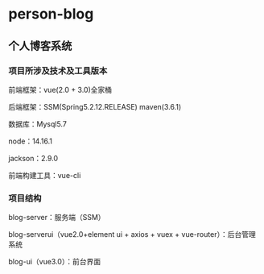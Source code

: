 # person-blog
## 个人博客系统

### 项目所涉及技术及工具版本

前端框架：vue(2.0 + 3.0)全家桶

后端框架：SSM(Spring5.2.12.RELEASE)  maven(3.6.1)

数据库：Mysql5.7

node：14.16.1

jackson：2.9.0

前端构建工具：vue-cli

### 项目结构

blog-server：服务端（SSM）

blog-serverui（vue2.0+element ui + axios + vuex + vue-router）：后台管理系统

blog-ui（vue3.0）：前台界面

